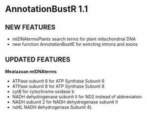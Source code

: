 AnnotationBustR 1.1
============

## NEW FEATURES

* mtDNAtermsPlants search terms for plant mitochondrial DNA
* new function AnnotationBustIE for extrcting introns and exons

## UPDATED FEATURES

**Meatazoan mtDNAterms**
- ATPase subunit 6 for ATP Synthase Subunit 6
- ATPase subunit 8 for ATP Synthase Subunit 8
- cytB for cytochrome oxidase b
- NADH dehydrogenase subunit II for ND2 instead of abbreviation
- NADH subunit 2 for  NADH dehydrogenase subunit II
- nd4L NADH dehydrogenase Subunit 4L
